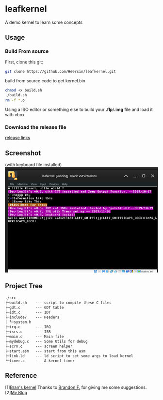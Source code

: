 # leafkernel
A demo kernel to learn some concepts 

## Usage
### Build From source
First, clone this git:
```sh
git clone https://github.com/Heersin/leafkernel.git
```

build from source code to get kernel.bin
```sh
chmod +x build.sh
./build.sh
rm -f *.o
```

Using a ISO editor or something else to build your **.flp**/**.img** file
and load it with vbox

### Download the release file
[release links](https://github.com/Heersin/leafkernel/tree/master/releases)

## Screenshot
(with keyboard file installed)<br>
![screenshot](https://github.com/Heersin/leafkernel/blob/master/samples/kernel_keyboard.png)

## Project Tree
```
./src
├─build.sh    --- script to compile these C files
├─gdt.c       --- GDT table
├─idt.c       --- IDT
├─include/    --- Headers
│ └─system.h
├─irq.c       --- IRQ
├─isrs.c      --- ISR
├─main.c      --- Main file
├─mydebug.c   --- Some Utils for debug
├─scrn.c      --- screen helper
├─start.asm   --- start from this asm
├─link.ld     --- ld script to set some args to load kernel
└─timer.c     --- A kernel timer

```

## Reference
[1][Bran's kernel](http://www.osdever.net/bkerndev/Docs/intro.htm) Thanks to [Brandon F.](friesenb@gmail.com) for giving me some suggestions.<br>
[2][My Blog](http://ironfool.com/2020/07/27/leafkernel-part1/)
